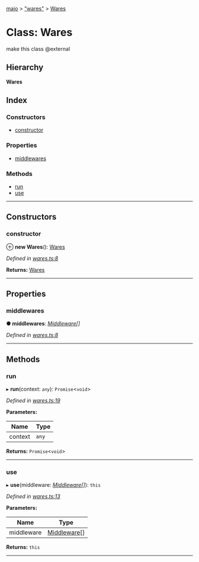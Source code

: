 [majo](../README.md) > ["wares"](../modules/_wares_.md) > [Wares](../classes/_wares_.wares.md)

# Class: Wares

make this class @external

## Hierarchy

**Wares**

## Index

### Constructors

* [constructor](_wares_.wares.md#constructor)

### Properties

* [middlewares](_wares_.wares.md#middlewares)

### Methods

* [run](_wares_.wares.md#run)
* [use](_wares_.wares.md#use)

---

## Constructors

<a id="constructor"></a>

###  constructor

⊕ **new Wares**(): [Wares](_wares_.wares.md)

*Defined in [wares.ts:8](https://github.com/janat08/majo/blob/4f1b677/src/wares.ts#L8)*

**Returns:** [Wares](_wares_.wares.md)

___

## Properties

<a id="middlewares"></a>

###  middlewares

**● middlewares**: *[Middleware](../modules/_index_.md#middleware)[]*

*Defined in [wares.ts:8](https://github.com/janat08/majo/blob/4f1b677/src/wares.ts#L8)*

___

## Methods

<a id="run"></a>

###  run

▸ **run**(context: *`any`*): `Promise`<`void`>

*Defined in [wares.ts:19](https://github.com/janat08/majo/blob/4f1b677/src/wares.ts#L19)*

**Parameters:**

| Name | Type |
| ------ | ------ |
| context | `any` |

**Returns:** `Promise`<`void`>

___
<a id="use"></a>

###  use

▸ **use**(middleware: *[Middleware](../modules/_index_.md#middleware)[]*): `this`

*Defined in [wares.ts:13](https://github.com/janat08/majo/blob/4f1b677/src/wares.ts#L13)*

**Parameters:**

| Name | Type |
| ------ | ------ |
| middleware | [Middleware](../modules/_index_.md#middleware)[] |

**Returns:** `this`

___

